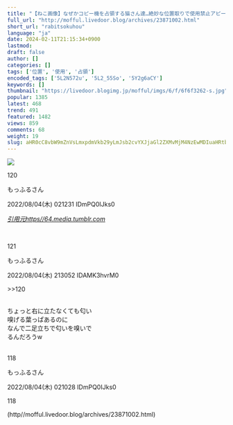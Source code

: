 ```yaml
---
title: "【ねこ画像】なぜかコピー機を占領する猫さん達…絶妙な位置取りで使用禁止アピールでしょうかwww "
full_url: "http://mofful.livedoor.blog/archives/23871002.html"
short_url: "rabitsokuhou"
language: "ja"
date: 2024-02-11T21:15:34+0900
lastmod: 
draft: false
author: []
categories: []
tags: ['位置', '使用', '占領']
encoded_tags: ['5L2N572u', '5L2_55So', '5Y2g6aCY']
keywords: []
thumbnail: "https://livedoor.blogimg.jp/mofful/imgs/6/f/6f6f3262-s.jpg"
popular: 1385
latest: 468
trend: 491
featured: 1482
views: 859
comments: 68
weight: 19
slug: aHR0cC8vbW9mZnVsLmxpdmVkb29yLmJsb2cvYXJjaGl2ZXMvMjM4NzEwMDIuaHRtbA==
---
```


![](https://livedoor.blogimg.jp/mofful/imgs/6/f/6f6f3262-s.jpg)

<div><p class='t_h'>120 <p>もっふるさん</p> <p>2022/08/04(木) 021231 IDmPQ0IJks0</p></p><a title='' target='_blank' href='https//64.media.tumblr.com/a81116b7e35003a71314fa6857f4e80a/tumblr_pq01vudg8U1qejbiro1_1280.jpg'><i><p>引用元https//64.media.tumblr.com<br></p></i></a><br><p class='t_h t_i'>121 <p>もっふるさん</p> <p>2022/08/04(木) 213052 IDAMK3hvrM0</p></p><p class='t_b t_i'><p class='anchor'>>>120</p><br>ちょっと右に立たなくても匂い<br>嗅げる葉っぱあるのに<br>なんで二足立ちで匂いを嗅いで<br>るんだろうw</p><br>118 <p>もっふるさん</p> <p> 2022/08/04(木) 021028 IDmPQ0IJks0</p><p>118</p></div>

(http//mofful.livedoor.blog/archives/23871002.html)
